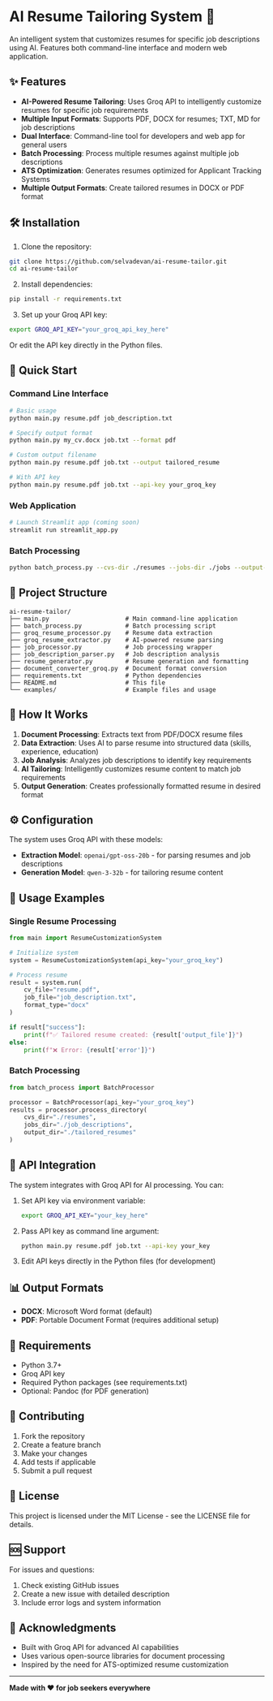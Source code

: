 # AI Resume Tailoring System 🚀

An intelligent system that customizes resumes for specific job descriptions using AI. Features both command-line interface and modern web application.

## ✨ Features

- **AI-Powered Resume Tailoring**: Uses Groq API to intelligently customize resumes for specific job requirements
- **Multiple Input Formats**: Supports PDF, DOCX for resumes; TXT, MD for job descriptions
- **Dual Interface**: Command-line tool for developers and web app for general users
- **Batch Processing**: Process multiple resumes against multiple job descriptions
- **ATS Optimization**: Generates resumes optimized for Applicant Tracking Systems
- **Multiple Output Formats**: Create tailored resumes in DOCX or PDF format

## 🛠️ Installation

1. Clone the repository:
```bash
git clone https://github.com/selvadevan/ai-resume-tailor.git
cd ai-resume-tailor
```

2. Install dependencies:
```bash
pip install -r requirements.txt
```

3. Set up your Groq API key:
```bash
export GROQ_API_KEY="your_groq_api_key_here"
```

Or edit the API key directly in the Python files.

## 🚀 Quick Start

### Command Line Interface

```bash
# Basic usage
python main.py resume.pdf job_description.txt

# Specify output format
python main.py my_cv.docx job.txt --format pdf

# Custom output filename
python main.py resume.pdf job.txt --output tailored_resume

# With API key
python main.py resume.pdf job.txt --api-key your_groq_key
```

### Web Application

```bash
# Launch Streamlit app (coming soon)
streamlit run streamlit_app.py
```

### Batch Processing

```bash
python batch_process.py --cvs-dir ./resumes --jobs-dir ./jobs --output-dir ./outputs
```

## 📁 Project Structure

```
ai-resume-tailor/
├── main.py                     # Main command-line application
├── batch_process.py            # Batch processing script
├── groq_resume_processor.py    # Resume data extraction
├── groq_resume_extractor.py    # AI-powered resume parsing
├── job_processor.py            # Job processing wrapper
├── job_description_parser.py   # Job description analysis
├── resume_generator.py         # Resume generation and formatting
├── document_converter_groq.py  # Document format conversion
├── requirements.txt            # Python dependencies
├── README.md                   # This file
└── examples/                   # Example files and usage
```

## 🎯 How It Works

1. **Document Processing**: Extracts text from PDF/DOCX resume files
2. **Data Extraction**: Uses AI to parse resume into structured data (skills, experience, education)
3. **Job Analysis**: Analyzes job descriptions to identify key requirements
4. **AI Tailoring**: Intelligently customizes resume content to match job requirements
5. **Output Generation**: Creates professionally formatted resume in desired format

## ⚙️ Configuration

The system uses Groq API with these models:
- **Extraction Model**: `openai/gpt-oss-20b` - for parsing resumes and job descriptions
- **Generation Model**: `qwen-3-32b` - for tailoring resume content

## 📝 Usage Examples

### Single Resume Processing

```python
from main import ResumeCustomizationSystem

# Initialize system
system = ResumeCustomizationSystem(api_key="your_groq_key")

# Process resume
result = system.run(
    cv_file="resume.pdf",
    job_file="job_description.txt",
    format_type="docx"
)

if result["success"]:
    print(f"✅ Tailored resume created: {result['output_file']}")
else:
    print(f"❌ Error: {result['error']}")
```

### Batch Processing

```python
from batch_process import BatchProcessor

processor = BatchProcessor(api_key="your_groq_key")
results = processor.process_directory(
    cvs_dir="./resumes",
    jobs_dir="./job_descriptions",
    output_dir="./tailored_resumes"
)
```

## 🔧 API Integration

The system integrates with Groq API for AI processing. You can:

1. Set API key via environment variable:
   ```bash
   export GROQ_API_KEY="your_key_here"
   ```

2. Pass API key as command line argument:
   ```bash
   python main.py resume.pdf job.txt --api-key your_key
   ```

3. Edit API keys directly in the Python files (for development)

## 📊 Output Formats

- **DOCX**: Microsoft Word format (default)
- **PDF**: Portable Document Format (requires additional setup)

## 🚨 Requirements

- Python 3.7+
- Groq API key
- Required Python packages (see requirements.txt)
- Optional: Pandoc (for PDF generation)

## 🤝 Contributing

1. Fork the repository
2. Create a feature branch
3. Make your changes
4. Add tests if applicable
5. Submit a pull request

## 📄 License

This project is licensed under the MIT License - see the LICENSE file for details.

## 🆘 Support

For issues and questions:
1. Check existing GitHub issues
2. Create a new issue with detailed description
3. Include error logs and system information

## 🎉 Acknowledgments

- Built with Groq API for advanced AI capabilities
- Uses various open-source libraries for document processing
- Inspired by the need for ATS-optimized resume customization

---

**Made with ❤️ for job seekers everywhere**
